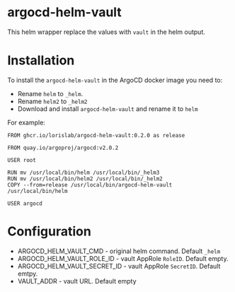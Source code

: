 # argocd-helm-vault

This helm wrapper replace the values with `vault` in the helm output.

# Installation

To install the `argocd-helm-vault` in the ArgoCD docker image you need to:

* Rename `helm` to `_helm`.
* Rename `helm2` to `_helm2`
* Download and install `argocd-helm-vault` and rename it to `helm`

For example:
```docker
FROM ghcr.io/lorislab/argocd-helm-vault:0.2.0 as release

FROM quay.io/argoproj/argocd:v2.0.2

USER root

RUN mv /usr/local/bin/helm /usr/local/bin/_helm3
RUN mv /usr/local/bin/helm2 /usr/local/bin/_helm2
COPY --from=release /usr/local/bin/argocd-helm-vault /usr/local/bin/helm

USER argocd
```

# Configuration

* ARGOCD_HELM_VAULT_CMD - original helm command. Default `_helm`
* ARGOCD_HELM_VAULT_ROLE_ID - vault AppRole `RoleID`. Default empty.
* ARGOCD_HELM_VAULT_SECRET_ID - vault AppRole `SecretID`. Default emtpy.
* VAULT_ADDR - vault URL. Default empty
